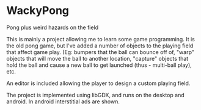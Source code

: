 # WackyPong
Pong plus weird hazards on the field

This is mainly a project allowing me to learn some game programming. It is the old pong game, but I've 
added a number of objects to the playing field that affect game play. (Eg: bumpers that the ball can
bounce off of, "warp" objects that will move the ball to another location, "capture" objects that hold
the ball and cause a new ball to get launched (thus - multi-ball play), etc.

An editor is included allowing the player to design a custom playing field.

The project is implemented using libGDX, and runs on the desktop and android. In android interstitial ads
are shown.
